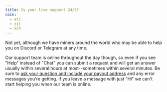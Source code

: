 ```yaml
---
title: Is your live support 24/7?
coin:
  - etc
  - zil
  - xch
---
```


Not yet, although we have miners around the world who may be able to help you on Discord or Telegram at any time.

Our support team is online throughout the day though, so even if you see "Help" instead of "Chat" you can submit a request and will get an answer usually within several hours at most--sometimes within several minutes. Be sure to [ask your question and include your payout address](https://www.reddit.com/r/Flexpool/comments/p15yyn/getting_the_best_results_from_flexpool_support_or/) and any error messages you're getting. If you leave a message with just "Hi" we can't start helping you when our team is online.
